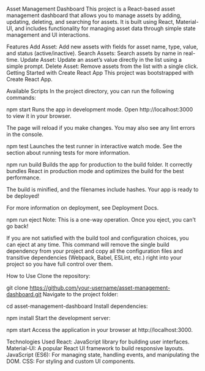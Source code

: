 Asset Management Dashboard
This project is a React-based asset management dashboard that allows you to manage assets by adding, updating, deleting, and searching for assets. It is built using React, Material-UI, and includes functionality for managing asset data through simple state management and UI interactions.

Features
Add Asset: Add new assets with fields for asset name, type, value, and status (active/inactive).
Search Assets: Search assets by name in real-time.
Update Asset: Update an asset’s value directly in the list using a simple prompt.
Delete Asset: Remove assets from the list with a single click.
Getting Started with Create React App
This project was bootstrapped with Create React App.

Available Scripts
In the project directory, you can run the following commands:

npm start
Runs the app in development mode.
Open http://localhost:3000 to view it in your browser.

The page will reload if you make changes.
You may also see any lint errors in the console.

npm test
Launches the test runner in interactive watch mode.
See the section about running tests for more information.

npm run build
Builds the app for production to the build folder.
It correctly bundles React in production mode and optimizes the build for the best performance.

The build is minified, and the filenames include hashes.
Your app is ready to be deployed!

For more information on deployment, see Deployment Docs.

npm run eject
Note: This is a one-way operation. Once you eject, you can't go back!

If you are not satisfied with the build tool and configuration choices, you can eject at any time. This command will remove the single build dependency from your project and copy all the configuration files and transitive dependencies (Webpack, Babel, ESLint, etc.) right into your project so you have full control over them.


How to Use
Clone the repository:

git clone https://github.com/your-username/asset-management-dashboard.git
Navigate to the project folder:

cd asset-management-dashboard
Install dependencies:

npm install
Start the development server:

npm start
Access the application in your browser at http://localhost:3000.


Technologies Used
React: JavaScript library for building user interfaces.
Material-UI: A popular React UI framework to build responsive layouts.
JavaScript (ES6): For managing state, handling events, and manipulating the DOM.
CSS: For styling and custom UI components.
